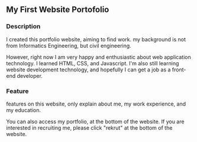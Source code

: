 ## My First Website Portofolio

### Description

I created this portfolio website, aiming to find work. my background is not from Informatics Engineering, but civil engineering.

However, right now I am very happy and enthusiastic about web application technology. I learned HTML, CSS, and Javascript. I'm also still learning website development technology, and hopefully I can get a job as a front-end developer.

### Feature

features on this website, only explain about me, my work experience, and my education.

You can also access my portfolio, at the bottom of the website. If you are interested in recruiting me, please click "rekrut" at the bottom of the website.
